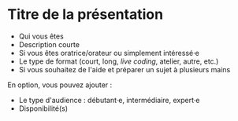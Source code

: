 # Titre de la présentation

* Qui vous êtes
* Description courte
* Si vous êtes oratrice/orateur ou simplement intéressé·e
* Le type de format (court, long, *live coding*, atelier, autre, etc.)
* Si vous souhaitez de l'aide et préparer un sujet à plusieurs mains

En option, vous pouvez ajouter :

* Le type d'audience : débutant·e, intermédiaire, expert·e
* Disponibilité(s)
